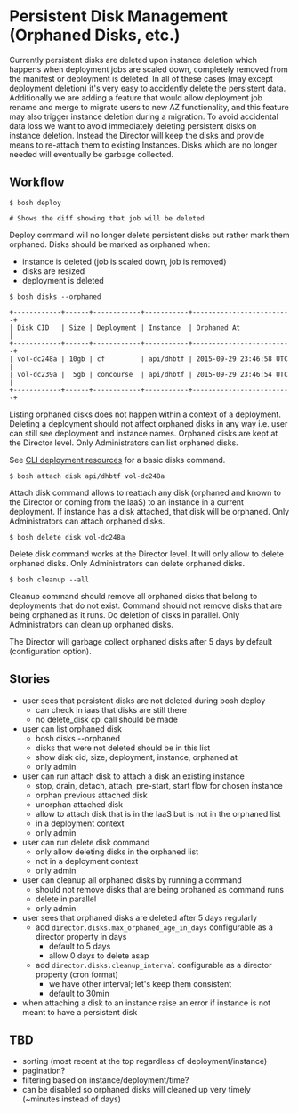 # Persistent Disk Management (Orphaned Disks, etc.)

Currently persistent disks are deleted upon instance deletion which happens when deployment jobs are scaled down, completely removed from the manifest or deployment is deleted. In all of these cases (may except deployment deletion) it's very easy to accidently delete the persistent data. Additionally we are adding a feature that would allow deployment job rename and merge to migrate users to new AZ functionality, and this feature may also trigger instance deletion during a migration. To avoid accidental data loss we want to avoid immediately deleting persistent disks on instance deletion. Instead the Director will keep the disks and provide means to re-attach them to existing Instances. Disks which are no longer needed will eventually be garbage collected.

## Workflow

```
$ bosh deploy

# Shows the diff showing that job will be deleted
```

Deploy command will no longer delete persistent disks but rather mark them orphaned. Disks should be marked as orphaned when:

- instance is deleted (job is scaled down, job is removed)
- disks are resized
- deployment is deleted

```
$ bosh disks --orphaned

+------------+------+------------+-----------+-------------------------+
| Disk CID   | Size | Deployment | Instance  | Orphaned At             |
+------------+------+------------+-----------+-------------------------+
| vol-dc248a | 10gb | cf         | api/dhbtf | 2015-09-29 23:46:58 UTC |
| vol-dc239a |  5gb | concourse  | api/dhbtf | 2015-09-29 23:46:54 UTC |
+------------+------+------------+-----------+-------------------------+
```

Listing orphaned disks does not happen within a context of a deployment. Deleting a deployment should not affect orphaned disks in any way i.e. user can still see deployment and instance names. Orphaned disks are kept at the Director level. Only Administrators can list orphaned disks.

See [CLI deployment resources](cli-deployment-resources.md#disks) for a basic disks command.

```
$ bosh attach disk api/dhbtf vol-dc248a
```

Attach disk command allows to reattach any disk (orphaned and known to the Director or coming from the IaaS) to an instance in a current deployment. If instance has a disk attached, that disk will be orphaned. Only Administrators can attach orphaned disks.

```
$ bosh delete disk vol-dc248a
```

Delete disk command works at the Director level. It will only allow to delete orphaned disks. Only Administrators can delete orphaned disks.

```
$ bosh cleanup --all
```

Cleanup command should remove all orphaned disks that belong to deployments that do not exist. Command should not remove disks that are being orphaned as it runs. Do deletion of disks in parallel. Only Administrators can clean up orphaned disks.

The Director will garbage collect orphaned disks after 5 days by default (configuration option).

## Stories

- user sees that persistent disks are not deleted during bosh deploy
  - can check in iaas that disks are still there
  - no delete_disk cpi call should be made
- user can list orphaned disk
  - bosh disks --orphaned
  - disks that were not deleted should be in this list
  - show disk cid, size, deployment, instance, orphaned at
  - only admin
- user can run attach disk to attach a disk an existing instance
  - stop, drain, detach, attach, pre-start, start flow for chosen instance
  - orphan previous attached disk
  - unorphan attached disk
  - allow to attach disk that is in the IaaS but is not in the orphaned list
  - in a deployment context
  - only admin
- user can run delete disk command
  - only allow deleting disks in the orphaned list
  - not in a deployment context
  - only admin
- user can cleanup all orphaned disks by running a command
  - should not remove disks that are being orphaned as command runs
  - delete in parallel
  - only admin
- user sees that orphaned disks are deleted after 5 days regularly
  - add `director.disks.max_orphaned_age_in_days` configurable as a director property in days
    - default to 5 days
    - allow 0 days to delete asap
  - add `director.disks.cleanup_interval` configurable as a director property (cron format)
    - we have other interval; let's keep them consistent
    - default to 30min
- when attaching a disk to an instance raise an error if instance is not meant to have a persistent disk

## TBD

- sorting (most recent at the top regardless of deployment/instance)
- pagination?
- filtering based on instance/deployment/time?
- can be disabled so orphaned disks will cleaned up very timely (~minutes instead of days)
